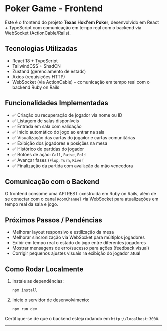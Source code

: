 # Poker Game - Frontend

Este é o frontend do projeto **Texas Hold'em Poker**, desenvolvido em React + TypeScript com comunicação em tempo real com o backend via WebSocket (ActionCable/Rails).

## Tecnologias Utilizadas

- React 18 + TypeScript
- TailwindCSS + ShadCN
- Zustand (gerenciamento de estado)
- Axios (requisições HTTP)
- WebSocket (via ActionCable) – comunicação em tempo real com o backend Ruby on Rails

## Funcionalidades Implementadas

- ✅ Criação ou recuperação de jogador via nome ou ID
- ✅ Listagem de salas disponíveis
- ✅ Entrada em sala com validação
- ✅ Início automático do jogo ao entrar na sala
- ✅ Visualização das cartas do jogador e cartas comunitárias
- ✅ Exibição dos jogadores e posições na mesa
- ✅ Histórico de partidas do jogador
- ✅ Botões de ação: `Call`, `Raise`, `Fold`
- ✅ Avançar fases (`Flop`, `Turn`, `River`)
- ✅ Finalização da partida com avaliação da mão vencedora

## Comunicação com o Backend

O frontend consome uma API REST construída em Ruby on Rails, além de se conectar com o canal `RoomChannel` via WebSocket para atualizações em tempo real da sala e jogo.

## Próximos Passos / Pendências

- Melhorar layout responsivo e estilização da mesa
- Melhorar sincronização via WebSocket para múltiplos jogadores
- Exibir em tempo real o estado do jogo entre diferentes jogadores
- Mostrar mensagens de erro/sucesso para ações (feedback visual)
- Corrigir pequenos ajustes visuais na exibição do jogador atual

## Como Rodar Localmente

1. Instale as dependências:
   ```bash
   npm install
   ```

2. Inicie o servidor de desenvolvimento:
   ```bash
   npm run dev
   ```

Certifique-se de que o backend esteja rodando em `http://localhost:3000`.

---
